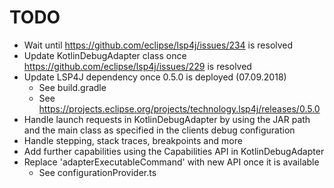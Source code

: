 # TODO

* Wait until https://github.com/eclipse/lsp4j/issues/234 is resolved
* Update KotlinDebugAdapter class once https://github.com/eclipse/lsp4j/issues/229 is resolved
* Update LSP4J dependency once 0.5.0 is deployed (07.09.2018)
    * See build.gradle
    * See https://projects.eclipse.org/projects/technology.lsp4j/releases/0.5.0
* Handle launch requests in KotlinDebugAdapter by using the JAR path and the main class as specified in the clients debug configuration
* Handle stepping, stack traces, breakpoints and more
* Add further capabilities using the Capabilities API in KotlinDebugAdapter
* Replace 'adapterExecutableCommand' with new API once it is available
    * See configurationProvider.ts
